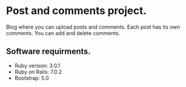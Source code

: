 # Post and comments project.

Blog where you can upload posts and comments. 
Each post has its own comments. You can add 
and delete comments.

## Software requirments.

* Ruby version: 3.0.1
* Ruby on Rails: 7.0.2
* Bootstrap: 5.0 